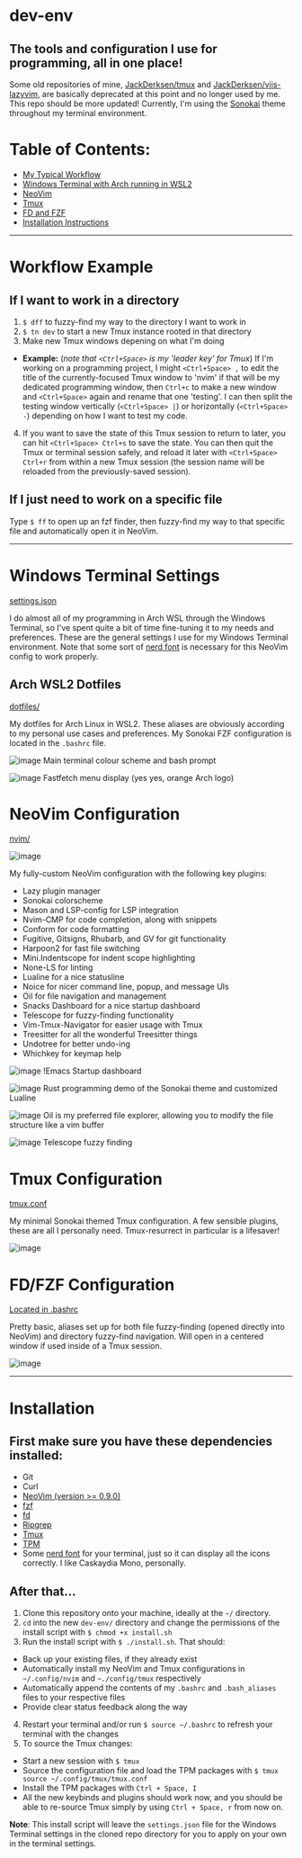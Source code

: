 # dev-env
## The tools and configuration I use for programming, all in one place!

Some old repositories of mine, [JackDerksen/tmux](https://github.com/JackDerksen/tmux) and [JackDerksen/viis-lazyvim](https://github.com/JackDerksen/viis-lazyvim), are basically deprecated at this point and no longer used by me. This repo should be more updated! Currently, I'm using the [Sonokai](https://github.com/sainnhe/sonokai) theme throughout my terminal environment. 

# Table of Contents:
- [My Typical Workflow](#Workflow-Example)
- [Windows Terminal with Arch running in WSL2](#Windows-Terminal-Settings)
- [NeoVim](#NeoVim-Configuration)
- [Tmux](#Tmux-Configuration)
- [FD and FZF](#FD/FZF-Configuration)
- [Installation Instructions](#Installation)


---

# Workflow Example

## If I want to work in a directory

1. `$ dff` to fuzzy-find my way to the directory I want to work in
2. `$ tn dev` to start a new Tmux instance rooted in that directory
3. Make new Tmux windows depening on what I'm doing
  - **Example:** (*note that `<Ctrl+Space>` is my 'leader key' for Tmux*) If I'm working on a programming project, I might `<Ctrl+Space> ,` to edit the title of the currently-focused Tmux window to 'nvim' if that will be my dedicated programming window, then `Ctrl+c` to make a new window and `<Ctrl+Space>` again and rename that one 'testing'. I can then split the testing window vertically (`<Ctrl+Space> |`) or horizontally (`<Ctrl+Space> -`) depending on how I want to test my code.

4. If you want to save the state of this Tmux session to return to later, you can hit `<Ctrl+Space> Ctrl+s` to save the state. You can then quit the Tmux or terminal session safely, and reload it later with `<Ctrl+Space> Ctrl+r` from within a new Tmux session (the session name will be reloaded from the previously-saved session). 

## If I just need to work on a specific file

Type `$ ff` to open up an fzf finder, then fuzzy-find my way to that specific file and automatically open it in NeoVim.


---


# Windows Terminal Settings
[settings.json](https://github.com/JackDerksen/dev-env/blob/main/terminal/settings.json)

I do almost all of my programming in Arch WSL through the Windows Terminal, so I've spent quite a bit of time fine-tuning it to my needs and preferences. These are the general settings I use for my Windows Terminal environment. Note that some sort of [nerd font](https://www.nerdfonts.com/) is necessary for this NeoVim config to work properly.


## Arch WSL2 Dotfiles
[dotfiles/](https://github.com/JackDerksen/dev-env/tree/main/dotfiles)

My dotfiles for Arch Linux in WSL2. These aliases are obviously according to my personal use cases and preferences. My Sonokai FZF configuration is located in the `.bashrc` file.

![image](https://github.com/user-attachments/assets/23a63cd0-799f-484b-bd9d-e98493033194)
Main terminal colour scheme and bash prompt

![image](https://github.com/user-attachments/assets/f7b107e2-9673-487a-9fee-3da91225bdef)
Fastfetch menu display (yes yes, orange Arch logo)


# NeoVim Configuration
[nvim/](https://github.com/JackDerksen/dev-env/tree/main/nvim)

![image](https://github.com/user-attachments/assets/4282a411-fa1d-4654-9a90-50f9238df126)

My fully-custom NeoVim configuration with the following key plugins:
- Lazy plugin manager
- Sonokai colorscheme
- Mason and LSP-config for LSP integration
- Nvim-CMP for code completion, along with snippets
- Conform for code formatting
- Fugitive, Gitsigns, Rhubarb, and GV for git functionality
- Harpoon2 for fast file switching
- Mini.Indentscope for indent scope highlighting
- None-LS for linting
- Lualine for a nice statusline
- Noice for nicer command line, popup, and message UIs
- Oil for file navigation and management
- Snacks Dashboard for a nice startup dashboard
- Telescope for fuzzy-finding functionality
- Vim-Tmux-Navigator for easier usage with Tmux
- Treesitter for all the wonderful Treesitter things
- Undotree for better undo-ing
- Whichkey for keymap help

![image](https://github.com/user-attachments/assets/a59b1b8f-f80d-418c-b966-1876bcacd6ff)
!Emacs Startup dashboard

![image](https://github.com/user-attachments/assets/9a8f2bb2-e358-407a-8c8c-2578504d34a0)
Rust programming demo of the Sonokai theme and customized Lualine

![image](https://github.com/user-attachments/assets/956d0781-a438-486a-b537-78fa7f08c9a0)
Oil is my preferred file explorer, allowing you to modify the file structure like a vim buffer

![image](https://github.com/user-attachments/assets/e3fffa92-9b3a-4ef4-a750-e30c7a06d921)
Telescope fuzzy finding


# Tmux Configuration
[tmux.conf](https://github.com/JackDerksen/dev-env/tree/main/nvim)

My minimal Sonokai themed Tmux configuration. A few sensible plugins, these are all I personally need. Tmux-resurrect in particular is a lifesaver!

![image](https://github.com/user-attachments/assets/4eb2b147-bf6e-424a-97e0-14f8a8a1a878)


# FD/FZF Configuration
[Located in .bashrc](https://github.com/JackDerksen/dev-env/blob/main/dotfiles/.bashrc)

Pretty basic, aliases set up for both file fuzzy-finding (opened directly into NeoVim) and directory fuzzy-find navigation. Will open in a centered window if used inside of a Tmux session.

![image](https://github.com/user-attachments/assets/fb428486-e349-4a54-8ffd-0e9c09bbc4c5)

---

# Installation

## First make sure you have these dependencies installed:
- Git
- Curl
- [NeoVim (version >= 0.9.0)](https://github.com/NeoVim/NeoVim/releases)
- [fzf](https://github.com/junegunn/fzf)
- [fd](https://github.com/sharkdp/fd)
- [Ripgrep](https://https://github.com/BurntSushi/ripgrep)
- [Tmux](https://github.com/tmux/tmux/wiki/Installing)
- [TPM](https://github.com/tmux-plugins/tpm)
- Some [nerd font](https://www.nerdfonts.com/) for your terminal, just so it can display all the icons correctly. I like Caskaydia Mono, personally.

## After that...
1. Clone this repository onto your machine, ideally at the `~/` directory.
2. `cd` into the new `dev-env/` directory and change the permissions of the install script with `$ chmod +x install.sh`
3. Run the install script with `$ ./install.sh`. That should:
  - Back up your existing files, if they already exist
  - Automatically install my NeoVim and Tmux configurations in `~/.config/nvim` and `~./config/tmux` respectively
  - Automatically append the contents of my `.bashrc` and `.bash_aliases` files to your respective files
  - Provide clear status feedback along the way
4. Restart your terminal and/or run `$ source ~/.bashrc` to refresh your terminal with the changes
5. To source the Tmux changes:
  - Start a new session with `$ tmux`
  - Source the configuration file and load the TPM packages with `$ tmux source ~/.config/tmux/tmux.conf`
  - Install the TPM packages with `Ctrl + Space, I`
  - All the new keybinds and plugins should work now, and you should be able to re-source Tmux simply by using `Ctrl + Space, r` from now on.

**Note**: This install script will leave the `settings.json` file for the Windows Terminal settings in the cloned repo directory for you to apply on your own in the terminal settings.
